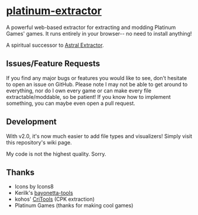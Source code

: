 # [platinum-extractor](https://cabalex.github.io/platinum-extractor)
A powerful web-based extractor for extracting and modding Platinum Games' games. It runs entirely in your browser-- no need to install anything!

A spiritual successor to [Astral Extractor](https://cabalex.github.io/astral-extractor).

## Issues/Feature Requests
If you find any major bugs or features you would like to see, don't hesitate to open an issue on GitHub. Please note I may not be able to get around to everything, nor do I own every game or can make every file extractable/moddable, so be patient! If you know how to implement something, you can maybe even open a pull request.

## Development
With v2.0, it's now much easier to add file types and visualizers! Simply visit this repository's wiki page.

My code is not the highest quality. Sorry.

## Thanks
- Icons by Icons8
- Kerilk's [bayonetta-tools](https://github.com/Kerilk/bayonetta_tools/)
- kohos' [CriTools](https://github.com/kohos/CriTools) (CPK extraction)
- Platinum Games (thanks for making cool games)
